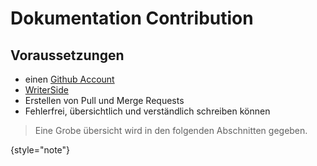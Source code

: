 # Dokumentation Contribution

## Voraussetzungen

- einen [Github Account](https://github.com)
- [WriterSide](https://www.jetbrains.com/de-de/writerside/download/#section=windows)
- Erstellen von Pull und Merge Requests
- Fehlerfrei, übersichtlich und verständlich schreiben können

> Eine Grobe übersicht wird in den folgenden Abschnitten gegeben.

{style="note"}